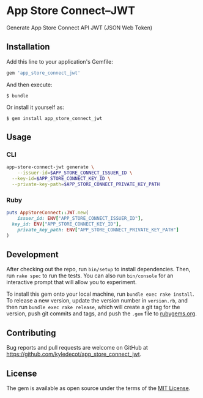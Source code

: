 # App Store Connect–JWT

Generate App Store Connect API JWT (JSON Web Token) 

## Installation

Add this line to your application's Gemfile:

```ruby
gem 'app_store_connect_jwt'
```

And then execute:

    $ bundle

Or install it yourself as:

    $ gem install app_store_connect_jwt

## Usage

### CLI 

```sh
app-store-connect-jwt generate \
	--issuer-id=$APP_STORE_CONNECT_ISSUER_ID \
  --key-id=$APP_STORE_CONNECT_KEY_ID \
  --private-key-path=$APP_STORE_CONNECT_PRIVATE_KEY_PATH
```

### Ruby

```ruby 
puts AppStoreConnect::JWT.new(
	issuer_id: ENV["APP_STORE_CONNECT_ISSUER_ID"],
  key_id: ENV["APP_STORE_CONNECT_KEY_ID"],
	private_key_path: ENV["APP_STORE_CONNECT_PRIVATE_KEY_PATH"]
)
```

## Development

After checking out the repo, run `bin/setup` to install dependencies. Then, run `rake spec` to run the tests. You can also run `bin/console` for an interactive prompt that will allow you to experiment.

To install this gem onto your local machine, run `bundle exec rake install`. To release a new version, update the version number in `version.rb`, and then run `bundle exec rake release`, which will create a git tag for the version, push git commits and tags, and push the `.gem` file to [rubygems.org](https://rubygems.org).

## Contributing

Bug reports and pull requests are welcome on GitHub at https://github.com/kyledecot/app_store_connect_jwt.

## License

The gem is available as open source under the terms of the [MIT License](https://opensource.org/licenses/MIT).
